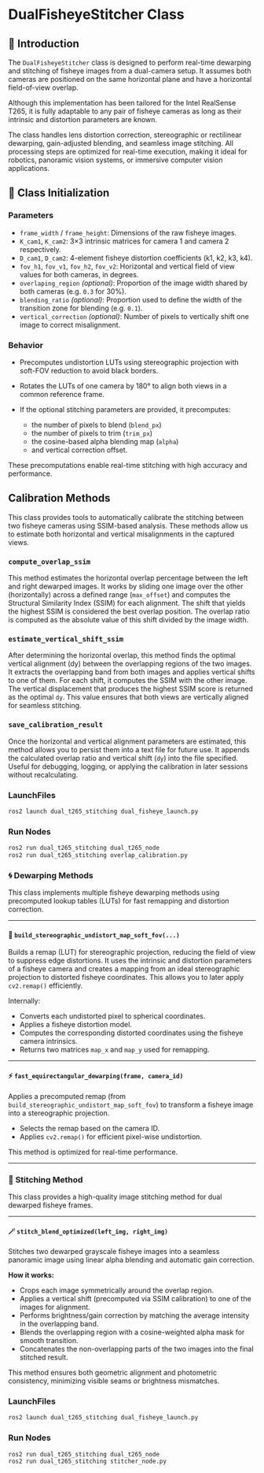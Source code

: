 # DualFisheyeStitcher Class

## 📌 Introduction

The `DualFisheyeStitcher` class is designed to perform real-time dewarping and stitching of fisheye images from a dual-camera setup. It assumes both cameras are positioned on the same horizontal plane and have a horizontal field-of-view overlap.

Although this implementation has been tailored for the Intel RealSense T265, it is fully adaptable to any pair of fisheye cameras as long as their intrinsic and distortion parameters are known.

The class handles lens distortion correction, stereographic or rectilinear dewarping, gain-adjusted blending, and seamless image stitching. All processing steps are optimized for real-time execution, making it ideal for robotics, panoramic vision systems, or immersive computer vision applications.

## 🔧 Class Initialization

### **Parameters**

* `frame_width` / `frame_height`: Dimensions of the raw fisheye images.
* `K_cam1`, `K_cam2`: 3×3 intrinsic matrices for camera 1 and camera 2 respectively.
* `D_cam1`, `D_cam2`: 4-element fisheye distortion coefficients (k1, k2, k3, k4).
* `fov_h1`, `fov_v1`, `fov_h2`, `fov_v2`: Horizontal and vertical field of view values for both cameras, in degrees.
* `overlaping_region` *(optional)*: Proportion of the image width shared by both cameras (e.g. `0.3` for 30%).
* `blending_ratio` *(optional)*: Proportion used to define the width of the transition zone for blending (e.g. `0.1`).
* `vertical_correction` *(optional)*: Number of pixels to vertically shift one image to correct misalignment.

### **Behavior**

* Precomputes undistortion LUTs using stereographic projection with soft-FOV reduction to avoid black borders.
* Rotates the LUTs of one camera by 180° to align both views in a common reference frame.
* If the optional stitching parameters are provided, it precomputes:

  * the number of pixels to blend (`blend_px`)
  * the number of pixels to trim (`trim_px`)
  * the cosine-based alpha blending map (`alpha`)
  * and vertical correction offset.

These precomputations enable real-time stitching with high accuracy and performance.
## Calibration Methods

This class provides tools to automatically calibrate the stitching between two fisheye cameras using SSIM-based analysis. These methods allow us to estimate both horizontal and vertical misalignments in the captured views.

### `compute_overlap_ssim`

This method estimates the horizontal overlap percentage between the left and right dewarped images. It works by sliding one image over the other (horizontally) across a defined range (`max_offset`) and computes the Structural Similarity Index (SSIM) for each alignment. The shift that yields the highest SSIM is considered the best overlap position. The overlap ratio is computed as the absolute value of this shift divided by the image width.

### `estimate_vertical_shift_ssim`

After determining the horizontal overlap, this method finds the optimal vertical alignment (dy) between the overlapping regions of the two images. It extracts the overlapping band from both images and applies vertical shifts to one of them. For each shift, it computes the SSIM with the other image. The vertical displacement that produces the highest SSIM score is returned as the optimal `dy`. This value ensures that both views are vertically aligned for seamless stitching.

### `save_calibration_result`

Once the horizontal and vertical alignment parameters are estimated, this method allows you to persist them into a text file for future use. It appends the calculated overlap ratio and vertical shift (`dy`) into the file specified. Useful for debugging, logging, or applying the calibration in later sessions without recalculating.

### LaunchFiles
```bash
ros2 launch dual_t265_stitching dual_fisheye_launch.py
```

### Run Nodes
```bash
ros2 run dual_t265_stitching dual_t265_node
ros2 run dual_t265_stitching overlap_calibration.py
```

### 🌀 Dewarping Methods

This class implements multiple fisheye dewarping methods using precomputed lookup tables (LUTs) for fast remapping and distortion correction.

---

#### 🔧 `build_stereographic_undistort_map_soft_fov(...)`

Builds a remap (LUT) for stereographic projection, reducing the field of view to suppress edge distortions. It uses the intrinsic and distortion parameters of a fisheye camera and creates a mapping from an ideal stereographic projection to distorted fisheye coordinates. This allows you to later apply `cv2.remap()` efficiently.

Internally:

* Converts each undistorted pixel to spherical coordinates.
* Applies a fisheye distortion model.
* Computes the corresponding distorted coordinates using the fisheye camera intrinsics.
* Returns two matrices `map_x` and `map_y` used for remapping.

---

#### ⚡ `fast_equirectangular_dewarping(frame, camera_id)`

Applies a precomputed remap (from `build_stereographic_undistort_map_soft_fov`) to transform a fisheye image into a stereographic projection.

* Selects the remap based on the camera ID.
* Applies `cv2.remap()` for efficient pixel-wise undistortion.

This method is optimized for real-time performance.

---
### 🧵 Stitching Method

This class provides a high-quality image stitching method for dual dewarped fisheye frames.

---

#### 🪄 `stitch_blend_optimized(left_img, right_img)`

Stitches two dewarped grayscale fisheye images into a seamless panoramic image using linear alpha blending and automatic gain correction.

**How it works:**

* Crops each image symmetrically around the overlap region.
* Applies a vertical shift (precomputed via SSIM calibration) to one of the images for alignment.
* Performs brightness/gain correction by matching the average intensity in the overlapping band.
* Blends the overlapping region with a cosine-weighted alpha mask for smooth transition.
* Concatenates the non-overlapping parts of the two images into the final stitched result.

This method ensures both geometric alignment and photometric consistency, minimizing visible seams or brightness mismatches.


### LaunchFiles
```bash
ros2 launch dual_t265_stitching dual_fisheye_launch.py
```

### Run Nodes
```bash
ros2 run dual_t265_stitching dual_t265_node
ros2 run dual_t265_stitching stitcher_node.py
```

